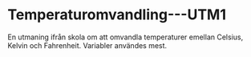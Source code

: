 # Temperaturomvandling---UTM1
En utmaning ifrån skola om att omvandla temperaturer emellan Celsius, Kelvin och Fahrenheit. Variabler användes mest.
